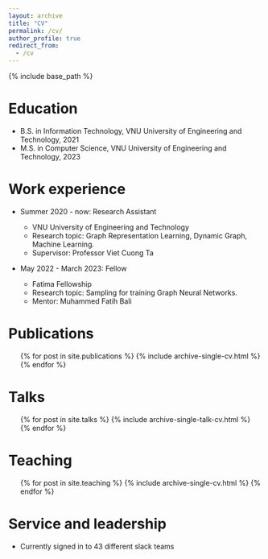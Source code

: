 ```yaml
---
layout: archive
title: "CV"
permalink: /cv/
author_profile: true
redirect_from:
  - /cv
---
```


{% include base_path %}

Education
======
* B.S. in Information Technology, VNU University of Engineering and Technology, 2021
* M.S. in Computer Science, VNU University of Engineering and Technology, 2023
<!-- * Ph.D in Version Control Theory, GitHub University, 2018 (expected) -->

Work experience
======
* Summer 2020 - now: Research Assistant
  * VNU University of Engineering and Technology
  * Research topic: Graph Representation Learning, Dynamic Graph, Machine Learning.
  * Supervisor: Professor Viet Cuong Ta

* May 2022 - March 2023: Fellow
  * Fatima Fellowship
  * Research topic: Sampling for training Graph Neural Networks.
  * Mentor:  Muhammed Fatih Bali
  
<!-- Skills
======
* Skill 1
* Skill 2
  * Sub-skill 2.1
  * Sub-skill 2.2
  * Sub-skill 2.3
* Skill 3 -->

Publications
======
  <ul>{% for post in site.publications %}
    {% include archive-single-cv.html %}
  {% endfor %}</ul>
  
Talks
======
  <ul>{% for post in site.talks %}
    {% include archive-single-talk-cv.html %}
  {% endfor %}</ul>
  
Teaching
======
  <ul>{% for post in site.teaching %}
    {% include archive-single-cv.html %}
  {% endfor %}</ul>
  
Service and leadership
======
* Currently signed in to 43 different slack teams
